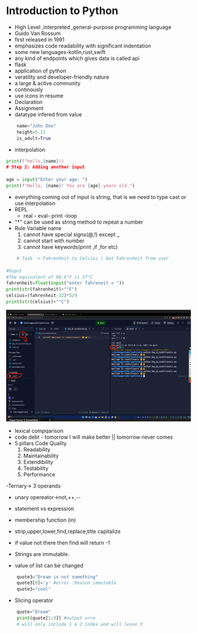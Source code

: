 # Introduction to Python
- High Level ,interpreted ,general-purpose programming language
- Guido Van Rossum 
- first released in 1991
- emphasizes code readability with significant indentation
- some new languages-kotlin,rust,swift
- any kind of endpoints which gives data is called api
- flask
- application of python
- veratility and developer-friendly nature
- a large & active community
- continously
- use icons in resume
- Declaration
- Assignment
- datatype infered from value
```python
    name="John Doe"
    height=5.11
    is_adult=True
```
- interpolation
```python
print(f"hello,{name}!)
# Step 2: Adding another input

age = input("Enter your age: ")
print(f"Hello, {name}! You are {age} years old.")
```
- everything coming out of input is string, that is we need to type cast or use interpolation
- REPL
    - real - eval- print -loop
- "*" can be used as string method to repeat a number
- Rule Variable name
    1. cannot have special signs(@,!) except _
    2. cannot start with number
    3. cannot have keywords(print ,if ,for etc)

```python
    # Task -> Fahrenheit to Celcius | Get Fahrenheit from user

#Ouput
#The equivalent of 98.6°F is 37°C
fahrenheit=float(input("enter fahreneit = "))
print(str(fahrenheit)+"°F")
celsius=(fahrenheit-32)*5/9
print(str(celsius)+"°C")
```
![alt text](image.png)

- lexical compqarison
- code debt - tomorrow I will make better || tomorrow never comes
- 5 pillars Code Quality
    1. Readability
    2. Maintainability
    3. Extendibility
    4. Testability
    5. Performance

-Ternary-> 3 operands
- unary opereator->not,++,--
- statement vs expression
- membership function (in)

- strip,upper,lower,find,replace,title capitalize
- if value not there then find will return -1
- Strings are immutable.
- value of list can be changed
```python
    quote3="Dream is not something"
    quote3[0]='y' #error :Reason immutable
    quote3="cool"
```
- Slicing operator
```python
    quote="Dream"
    print(quote[1:3]) #output =>re 
    # will only include 1 & 2 index and will leave 3
```